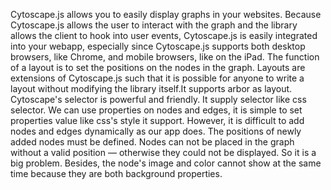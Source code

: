 Cytoscape.js allows you to easily display graphs in your websites. 
Because Cytoscape.js allows the user to interact with the graph and the library allows the client to hook into user events, Cytoscape.js is easily integrated into your webapp, especially since Cytoscape.js supports both desktop browsers, like Chrome, and mobile browsers, like on the iPad.
The function of a layout is to set the positions on the nodes in the graph. Layouts are extensions of Cytoscape.js such that it is possible for anyone to write a layout without modifying the library itself.It supports arbor as layout.
Cytoscape's selector is powerful and friendly. It supply selector like css selector. We can use  properties on nodes and edges, it is simple to set properties value like css's style it support.
However, it is difficult to add nodes and edges dynamically as our app does. The positions of newly added nodes must be defined. Nodes can not be placed in the graph without a valid position — otherwise they could not be displayed. So it is a big problem.
Besides, the node's image and color cannot show at the same time because they are both background properties.
